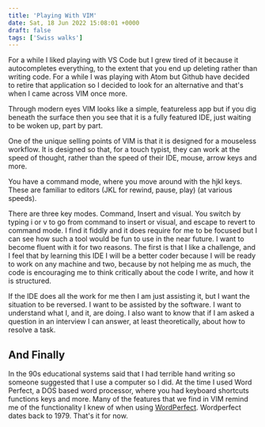 ```yaml
---
title: 'Playing With VIM'
date: Sat, 18 Jun 2022 15:08:01 +0000
draft: false
tags: ['Swiss walks']
---
```


For a while I liked playing with VS Code but I grew tired of it because it autocompletes everything, to the extent that you end up deleting rather than writing code. For a while I was playing with Atom but Github have decided to retire that application so I decided to look for an alternative and that's when I came across VIM once more.

Through modern eyes VIM looks like a simple, featureless app but if you dig beneath the surface then you see that it is a fully featured IDE, just waiting to be woken up, part by part.

One of the unique selling points of VIM is that it is designed for a mouseless workflow. It is designed so that, for a touch typist, they can work at the speed of thought, rather than the speed of their IDE, mouse, arrow keys and more.

You have a command mode, where you move around with the hjkl keys. These are familiar to editors (JKL for rewind, pause, play) (at various speeds).

There are three key modes. Command, Insert and visual. You switch by typing i or v to go from command to insert or visual, and escape to revert to command mode. I find it fiddly and it does require for me to be focused but I can see how such a tool would be fun to use in the near future. I want to become fluent with it for two reasons. The first is that I like a challenge, and I feel that by learning this IDE I will be a better coder because I will be ready to work on any machine and two, because by not helping me as much, the code is encouraging me to think critically about the code I write, and how it is structured.

If the IDE does all the work for me then I am just assisting it, but I want the situation to be reversed. I want to be assisted by the software. I want to understand what I, and it, are doing. I also want to know that if I am asked a question in an interview I can answer, at least theoretically, about how to resolve a task.

And Finally
-----------

In the 90s educational systems said that I had terrible hand writing so someone suggested that I use a computer so I did. At the time I used Word Perfect, a DOS based word processor, where you had keyboard shortcuts functions keys and more. Many of the features that we find in VIM remind me of the functionality I knew of when using [WordPerfect](https://en.wikipedia.org/wiki/WordPerfect). Wordperfect dates back to 1979. That's it for now.